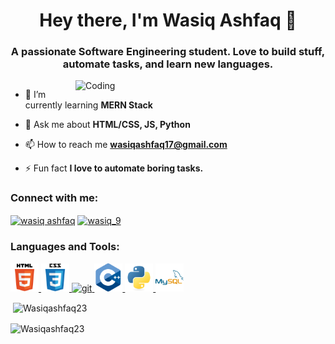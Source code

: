 <h1 align="center">Hey there, I'm Wasiq Ashfaq 👋</h1>
<h3 align="center">A passionate Software Engineering student. Love to build stuff, automate tasks, and learn new languages.</h3>
<img align="right" alt="Coding" width="400" src="https://cdn.dribbble.com/users/1162077/screenshots/3848914/programmer.gif">
<pre>
</pre>

- 🌱 I’m currently learning **MERN Stack**

- 💬 Ask me about **HTML/CSS, JS, Python**

- 📫 How to reach me **wasiqashfaq17@gmail.com**

- ⚡ Fun fact **I love to automate boring tasks.**

<h3 align="left">Connect with me:</h3>
<p align="left">
<a href="" target="blank"><img align="center" src="https://raw.githubusercontent.com/rahuldkjain/github-profile-readme-generator/master/src/images/icons/Social/linked-in-alt.svg" alt="wasiq ashfaq" height="30" width="40" /></a>
<a href="https://www.instagram.com/wasiq_9?igsh=MTRhejZmaDd0M2UyaA" target="blank"><img align="center" src="https://raw.githubusercontent.com/rahuldkjain/github-profile-readme-generator/master/src/images/icons/Social/instagram.svg" alt="wasiq_9" height="30" width="40" /></a>
</p>

<h3 align="left">Languages and Tools:</h3>
<p align="left">
<a href="https://www.w3.org/html/" target="_blank" rel="noreferrer"> <img src="https://raw.githubusercontent.com/devicons/devicon/master/icons/html5/html5-original-wordmark.svg" alt="html5" width="45" height="45"/> </a>
<a href="https://www.w3schools.com/css/" target="_blank" rel="noreferrer"> <img src="https://raw.githubusercontent.com/devicons/devicon/master/icons/css3/css3-original-wordmark.svg" alt="css3" width="45" height="45"/> </a>
<a href="blank" target="_blank" rel="noreferrer"> <img src="https://upload.wikimedia.org/wikipedia/commons/9/99/Unofficial_JavaScript_logo_2.svg" alt="git" width="45" height="45"/> </a> 
<a href="https://www.w3schools.com/cpp/" target="_blank" rel="noreferrer"> <img src="https://raw.githubusercontent.com/devicons/devicon/master/icons/cplusplus/cplusplus-original.svg" alt="cplusplus" width="45" height="45"/> </a> 
<a href="https://www.python.org" target="_blank" rel="noreferrer"> <img src="https://raw.githubusercontent.com/devicons/devicon/master/icons/python/python-original.svg" alt="python" width="45" height="45"/> </a>
<a href="https://www.mysql.com/" target="_blank" rel="noreferrer"> <img src="https://raw.githubusercontent.com/devicons/devicon/master/icons/mysql/mysql-original-wordmark.svg" alt="mysql" width="45" height="45"/> </a>  </p>

<p>&nbsp;<img align="center" src="https://github-readme-stats.vercel.app/api?username=Wasiqashfaq23&show_icons=true&locale=en" alt="Wasiqashfaq23" /></p>

<p><img align="center" src="https://github-readme-streak-stats.herokuapp.com/?user=Wasiqashfaq23&" alt="Wasiqashfaq23" /></p>

